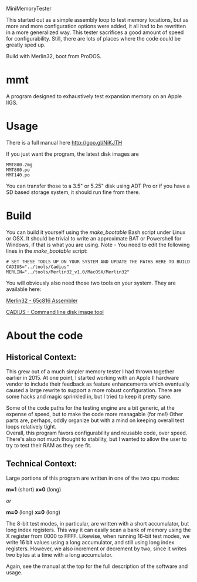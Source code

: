 MiniMemoryTester

This started out as a simple assembly loop to test memory locations, but as more and more configuration options were added, it all had to be rewritten in a more generalized way.  This tester sacrifices a good amount of speed for configurability. Still, there are lots of places where the code could be greatly sped up.

Build with Merlin32, boot from ProDOS.   


# mmt
A program designed to exhaustively test expansion memory on an Apple IIGS.

# Usage
There is a full manual here  http://goo.gl/NiKJTH

If you just want the program, the latest disk images are

    MMT800.2mg
    MMT800.po
    MMT140.po

You can transfer those to a 3.5" or 5.25" disk using ADT Pro or if you have a SD based storage system, it should run fine from there.  

# Build
You can build it yourself using the *make_bootable* Bash script under Linux or OSX.  It should be trivial to write an approximate BAT or Powershell for Windows, if that is what you are using.  Note - You need to edit the following lines in the *make_bootable* script:

    # SET THESE TOOLS UP ON YOUR SYSTEM AND UPDATE THE PATHS HERE TO BUILD
    CADIUS="../tools/Cadius"
    MERLIN="../tools/Merlin32_v1.0/MacOSX/Merlin32"

You will obviously also need those two tools on your system.  They are available here:

[Merlin32 - 65c816 Assembler](http://brutaldeluxe.fr/products/crossdevtools/merlin/index.html "Merlin32 ")

[CADIUS - Command line disk image tool](http://brutaldeluxe.fr/products/crossdevtools/cadius/index.html "CADIUS")

# About the code
## Historical Context:

This grew out of a much simpler memory tester I had thrown together earlier in 2015.  At one point, I started working with an Apple II hardware vendor to include their feedback as feature enhancements which eventually caused a large rewrite to support a more robust configuration.  There are some hacks and magic sprinkled in, but I tried to keep it pretty sane.  

Some of the code paths for the testing engine are a bit generic, at the expense of speed, but to make the code more managable (for me!)  Other parts are, perhaps, oddly organize but with a mind on keeping overall test loops relatively tight.  
Overall, this program favors configurability and reusable code, over speed.  There's also not much thought to stability, but I wanted to allow the user to try to test their RAM as they see fit.


## Technical Context:

Large portions of this program are written in one of the two cpu modes:

 **m=1** (short) **x=0** (long)

 _or_

 **m=0** (long) **x=0** (long)
 
The 8-bit test modes, in particular, are written with a short accumulator, but long index registers.  This way it can easily scan a bank of memory using the X register from 0000 to FFFF.  Likewise, when running 16-bit test modes, we write 16 bit values using a long accumulator, and still using long index registers.  However, we also increment or decrement by two, since it writes two bytes at a time with a long accumulator.



Again, see the manual at the top for the full description of the software and usage.  





